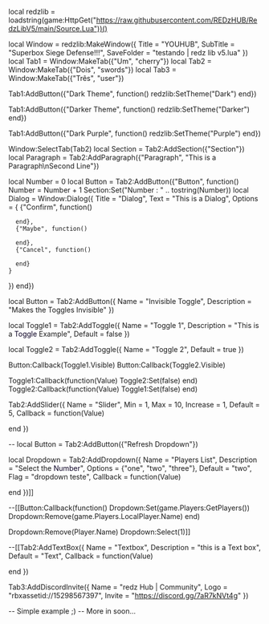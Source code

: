 local redzlib = loadstring(game:HttpGet("https://raw.githubusercontent.com/REDzHUB/RedzLibV5/main/Source.Lua"))()

local Window = redzlib:MakeWindow({
  Title = "YOUHUB",
  SubTitle = "Superbox Siege Defense!!!",
  SaveFolder = "testando | redz lib v5.lua"
})
local Tab1 = Window:MakeTab({"Um", "cherry"})
local Tab2 = Window:MakeTab({"Dois", "swords"})
local Tab3 = Window:MakeTab({"Três", "user"})

Tab1:AddButton({"Dark Theme", function()
  redzlib:SetTheme("Dark")
end})

Tab1:AddButton({"Darker Theme", function()
  redzlib:SetTheme("Darker")
end})

Tab1:AddButton({"Dark Purple", function()
  redzlib:SetTheme("Purple")
end})

Window:SelectTab(Tab2)
local Section = Tab2:AddSection({"Section"})
local Paragraph = Tab2:AddParagraph({"Paragraph", "This is a Paragraph\nSecond Line"})

local Number = 0
local Button = Tab2:AddButton({"Button", function()
  Number = Number + 1
  Section:Set("Number : " .. tostring(Number))
  local Dialog = Window:Dialog({
    Title = "Dialog",
    Text = "This is a Dialog",
    Options = {
      {"Confirm", function()
        
      end},
      {"Maybe", function()
        
      end},
      {"Cancel", function()
        
      end}
    }
  })
end})

local Button = Tab2:AddButton({
  Name = "Invisible Toggle",
  Description = "Makes the Toggles Invisible"
})

local Toggle1 = Tab2:AddToggle({
  Name = "Toggle 1",
  Description = "This is a <font color='rgb(88, 101, 242)'>Toggle</font> Example",
  Default = false
})

local Toggle2 = Tab2:AddToggle({
  Name = "Toggle 2",
  Default = true
})

Button:Callback(Toggle1.Visible)
Button:Callback(Toggle2.Visible)

Toggle1:Callback(function(Value)
  Toggle2:Set(false)
end)
Toggle2:Callback(function(Value)
  Toggle1:Set(false)
end)

Tab2:AddSlider({
  Name = "Slider",
  Min = 1,
  Max = 10,
  Increase = 1,
  Default = 5,
  Callback = function(Value)
    
  end
})

-- local Button = Tab2:AddButton({"Refresh Dropdown"})

local Dropdown = Tab2:AddDropdown({
  Name = "Players List",
  Description = "Select the <font color='rgb(88, 101, 242)'>Number</font>",
  Options = {"one", "two", "three"},
  Default = "two",
  Flag = "dropdown teste",
  Callback = function(Value)
    
  end
})]]

--[[Button:Callback(function()
  Dropdown:Set(game.Players:GetPlayers())
  Dropdown:Remove(game.Players.LocalPlayer.Name)
end)

Dropdown:Remove(Player.Name)
Dropdown:Select(1)]]

--[[Tab2:AddTextBox({
  Name = "Textbox",
  Description = "this is a Text box",
  Default = "Text",
  Callback = function(Value)
    
  end
})

Tab3:AddDiscordInvite({
  Name = "redz Hub | Community",
  Logo = "rbxassetid://15298567397",
  Invite = "https://discord.gg/7aR7kNVt4g"
})

-- Simple example ;)
-- More in soon...
